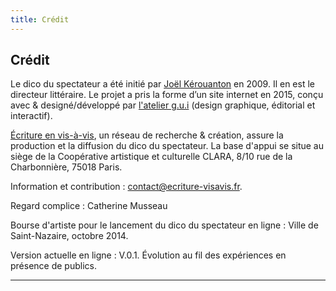 ```yaml
---
title: Crédit
---
```


Crédit
---
Le dico du spectateur a été initié par [Joël Kérouanton](http://joelkerouanton.fr/) en 2009. Il en est le directeur littéraire. Le projet a pris la forme d’un site internet en 2015, conçu avec & designé/développé par [l'atelier g.u.i](http://www.g-u-i.net) (design graphique, éditorial et interactif). 

[Écriture en vis-à-vis](http://ecriture-visavis.fr/), un réseau de recherche & création, assure la production et la diffusion du dico du spectateur. La base d'appui se situe au siège de la Coopérative artistique et culturelle CLARA, 8/10 rue de la Charbonnière, 75018 Paris. 

Information et contribution : contact@ecriture-visavis.fr. 

Regard complice : Catherine Musseau

Bourse d'artiste pour le lancement du dico du spectateur en ligne : Ville de Saint-Nazaire, octobre 2014.

Version actuelle en ligne : V.0.1. Évolution au fil des expériences en présence de publics.

* * * * * * * * * * * * * * * * * * * * * * * * * * * * * * *  

